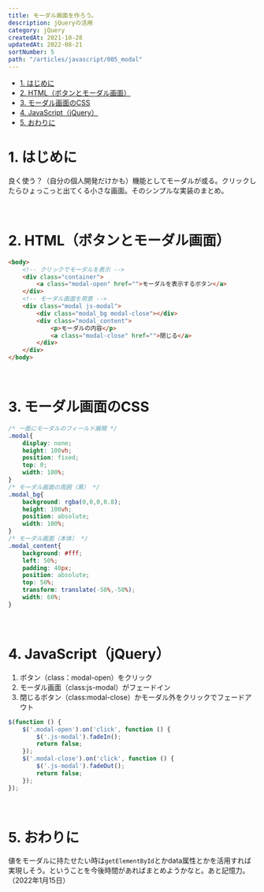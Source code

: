 ```yaml
---
title: モーダル画面を作ろう。
description: jQueryの活用
category: jQuery
createdAt: 2021-10-28
updatedAt: 2022-08-21
sortNumber: 5
path: "/articles/javascript/005_modal"
---
```


<nuxt-content-wrapper>

<!-- code_chunk_output -->
- [1. はじめに](#1-はじめに)
- [2.  HTML（ボタンとモーダル画面）](#2--htmlボタンとモーダル画面)
- [3. モーダル画面のCSS](#3-モーダル画面のcss)
- [4. JavaScript（jQuery）](#4-javascriptjquery)
- [5. おわりに](#5-おわりに)

# 1. はじめに
良く使う？（自分の個人開発だけかも）機能としてモーダルが或る。クリックしたらひょっこっと出てくる小さな画面。そのシンプルな実装のまとめ。

<br>

# 2.  HTML（ボタンとモーダル画面）
```HTML
<body>
    <!-- クリックでモーダルを表示 -->
    <div class="container">
        <a class="modal-open" href="">モーダルを表示するボタン</a>
    </div>
    <!-- モーダル画面を用意 -->
    <div class="modal js-modal">
        <div class="modal_bg modal-close"></div>
        <div class="modal_content">
            <p>モーダルの内容</p>
            <a class="modal-close" href="">閉じる</a>
        </div>
    </div>
</body>
```
<br>

# 3. モーダル画面のCSS
```CSS
/* 一面にモーダルのフィールド展開 */
.modal{
    display: none;
    height: 100vh;
    position: fixed;
    top: 0;
    width: 100%;
}
/* モーダル画面の周囲（黒） */
.modal_bg{
    background: rgba(0,0,0,0.8);
    height: 100vh;
    position: absolute;
    width: 100%;
}
/* モーダル画面（本体） */
.modal_content{
    background: #fff;
    left: 50%;
    padding: 40px;
    position: absolute;
    top: 50%;
    transform: translate(-50%,-50%);
    width: 60%;
}
```
<br>

# 4. JavaScript（jQuery）
1. ボタン（class：modal-open）をクリック
2. モーダル画面（class:js-modal）がフェードイン
3. 閉じるボタン（class:modal-close）かモーダル外をクリックでフェードアウト

```JavaScript
$(function () {
    $('.modal-open').on('click', function () {
        $('.js-modal').fadeIn();
        return false;
    });
    $('.modal-close').on('click', function () {
        $('.js-modal').fadeOut();
        return false;
    });
});
```

<br>

# 5. おわりに
値をモーダルに持たせたい時は`getElementById`とかdata属性とかを活用すれば実現しそう。ということを今後時間があればまとめようかなと。あと記憶力。（2022年1月15日）

<br>

</nuxt-content-wrapper>
